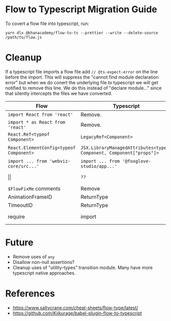# Flow to Typescript Migration Guide

To covert a flow file into typescript, run:

```
yarn dlx @khanacademy/flow-to-ts --prettier --write --delete-source /path/to/flow.js
```

# Cleanup

If a typescript file imports a flow file add `// @ts-expect-error` on the line before the import.
This will suppress the "cannot find module declaration error" but when we do conert the underlying file
to typescript we will get notified to remove this line. We do this instead of "declare module..." since
that silently intercepts the files we have converted.

| Flow                                    | Typescript                                                           | Notes                                           |
| --------------------------------------- | -------------------------------------------------------------------- | ----------------------------------------------- |
| `import React from 'react'`             | Remove.                                                              | We provide React globally                       |
| `import * as React from 'react'`        | Remove.                                                              | We provide React globally                       |
| `React.Ref<typeof Component>`           | `LegacyRef<Component>`                                               |                                                 |
| `React.ElementConfig<typeof Component>` | `JSX.LibraryManagedAttributes<typeof Component, Component["props"]>` | https://github.com/Khan/flow-to-ts/issues/155   |
| `import ... from 'webviz-core/src...'`  | `import ... from '@foxglove-studio/app...'`                          |                                                 |
| &#124;&#124;                            | `??`                                                                 | Most uses of &#124;&#124; should change to `??` |
| `$FlowFixMe` comments                   | Remove                                                               |                                                 |
| AnimationFrameID                        | ReturnType<typeof requestAnimationFrame>                             |                                                 |
| TimeoutID                               | ReturnType<typeof setTimeout>                                        |                                                 |
| require                                 | import                                                               | Change uses of `require` to import              |

# Future

- Remove uses of `any`
- Disallow non-null assertions?
- Cleanup uses of "utility-types" transition module. Many have more typescript native approaches.

# References

- https://www.saltycrane.com/cheat-sheets/flow-type/latest/
- https://github.com/Kiikurage/babel-plugin-flow-to-typescript

